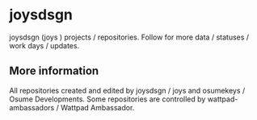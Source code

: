 # joysdsgn
joysdsgn (joys ) projects / repositories. Follow for more data / statuses / work days / updates.

## More information
All repositories created and edited by joysdsgn / joys and osumekeys / Osume Developments. Some repositories are controlled by wattpad-ambassadors / Wattpad Ambassador.
